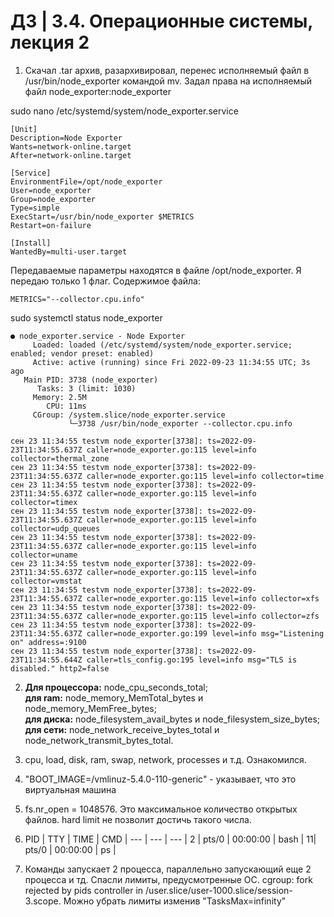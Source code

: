 # ДЗ | 3.4. Операционные системы, лекция 2
1. Cкачал .tar архив, разархивировал, перенес исполняемый файл в /usr/bin/node_exporter командой mv. Задал права на исполняемый файл node_exporter:node_exporter

sudo nano /etc/systemd/system/node_exporter.service
```
[Unit]
Description=Node Exporter
Wants=network-online.target
After=network-online.target

[Service]
EnvironmentFile=/opt/node_exporter
User=node_exporter
Group=node_exporter
Type=simple
ExecStart=/usr/bin/node_exporter $METRICS
Restart=on-failure

[Install]
WantedBy=multi-user.target
```
Передаваемые параметры находятся в файле /opt/node_exporter. Я передаю только 1 флаг.
Содержимое файла:
```
METRICS="--collector.cpu.info"
```
sudo systemctl status node_exporter
```
● node_exporter.service - Node Exporter
     Loaded: loaded (/etc/systemd/system/node_exporter.service; enabled; vendor preset: enabled)
     Active: active (running) since Fri 2022-09-23 11:34:55 UTC; 3s ago
   Main PID: 3738 (node_exporter)
      Tasks: 3 (limit: 1030)
     Memory: 2.5M
        CPU: 11ms
     CGroup: /system.slice/node_exporter.service
             └─3738 /usr/bin/node_exporter --collector.cpu.info

сен 23 11:34:55 testvm node_exporter[3738]: ts=2022-09-23T11:34:55.637Z caller=node_exporter.go:115 level=info collector=thermal_zone
сен 23 11:34:55 testvm node_exporter[3738]: ts=2022-09-23T11:34:55.637Z caller=node_exporter.go:115 level=info collector=time
сен 23 11:34:55 testvm node_exporter[3738]: ts=2022-09-23T11:34:55.637Z caller=node_exporter.go:115 level=info collector=timex
сен 23 11:34:55 testvm node_exporter[3738]: ts=2022-09-23T11:34:55.637Z caller=node_exporter.go:115 level=info collector=udp_queues
сен 23 11:34:55 testvm node_exporter[3738]: ts=2022-09-23T11:34:55.637Z caller=node_exporter.go:115 level=info collector=uname
сен 23 11:34:55 testvm node_exporter[3738]: ts=2022-09-23T11:34:55.637Z caller=node_exporter.go:115 level=info collector=vmstat
сен 23 11:34:55 testvm node_exporter[3738]: ts=2022-09-23T11:34:55.637Z caller=node_exporter.go:115 level=info collector=xfs
сен 23 11:34:55 testvm node_exporter[3738]: ts=2022-09-23T11:34:55.637Z caller=node_exporter.go:115 level=info collector=zfs
сен 23 11:34:55 testvm node_exporter[3738]: ts=2022-09-23T11:34:55.637Z caller=node_exporter.go:199 level=info msg="Listening on" address=:9100
сен 23 11:34:55 testvm node_exporter[3738]: ts=2022-09-23T11:34:55.644Z caller=tls_config.go:195 level=info msg="TLS is disabled." http2=false
```


2. **Для процессора:** node_cpu_seconds_total;  
**для ram:** node_memory_MemTotal_bytes и node_memory_MemFree_bytes;  
**для диска:** node_filesystem_avail_bytes и node_filesystem_size_bytes; 
**для сети:** node_network_receive_bytes_total и node_network_transmit_bytes_total.
3. cpu, load, disk, ram, swap, network, processes и т.д. Ознакомился.
4. "BOOT_IMAGE=/vmlinuz-5.4.0-110-generic" - указывает, что это виртуальная машина
5.  fs.nr_open = 1048576. Это максимальное количество открытых файлов. hard limit не позволит достичь такого числа.
6. PID | TTY | TIME | CMD |
     --- | --- | --- |
      2 | pts/0 | 00:00:00 | bash |
     11| pts/0 | 00:00:00 | ps |

7. Команды запускает 2 процесса, параллельно запускающий еще 2 процесса и тд.  Спасли лимиты, предусмотренные ОС. cgroup: fork rejected by pids controller in /user.slice/user-1000.slice/session-3.scope. 
Можно убрать лимиты изменив  "TasksMax=infinity"
